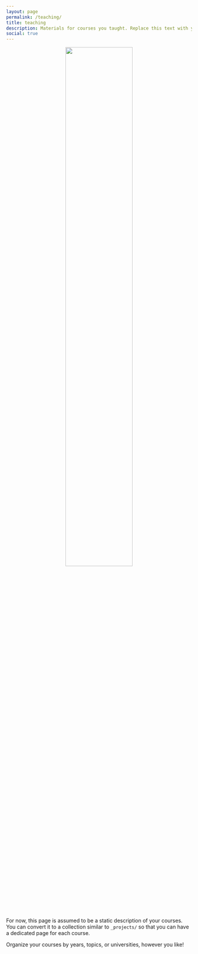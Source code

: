 ```yaml
---
layout: page
permalink: /teaching/
title: teaching
description: Materials for courses you taught. Replace this text with your description.
social: true
---
```


<center>
    <img src="https://clevelandhabitat.org/wp-content/uploads/2016/05/Website-Under-Construction-Image-1024x989.jpg" width="60%">
</center>

For now, this page is assumed to be a static description of your courses. You can convert it to a collection similar to `_projects/` so that you can have a dedicated page for each course.

Organize your courses by years, topics, or universities, however you like!
